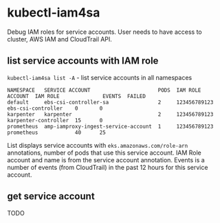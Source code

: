 # kubectl-iam4sa
Debug IAM roles for service accounts. User needs to have access to cluster, AWS IAM and CloudTrail API.

## list service accounts with IAM role

`kubectl-iam4sa list -A` - list service accounts in all namespaces
```shell
NAMESPACE   SERVICE ACCOUNT                      PODS  IAM ROLE ACCOUNT  IAM ROLE              EVENTS  FAILED
default     ebs-csi-controller-sa                2     123456789123      ebs-csi-controller    0       0
karpenter   karpenter                            2     123456789123      karpenter-controller  15      0
prometheus  amp-iamproxy-ingest-service-account  1     123456789123      prometheus            40      25
```
List displays service accounts with `eks.amazonaws.com/role-arn` annotations, number of pods that use this service
account. IAM Role account and name is from the service account annotation. Events is a number of events
(from CloudTrail) in the past 12 hours for this service account.

## get service account

TODO
